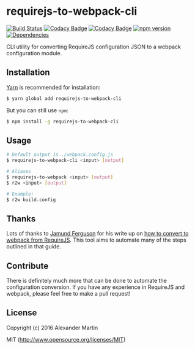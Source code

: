 # requirejs-to-webpack-cli

[![Build Status](https://api.travis-ci.org/suitupalex/requirejs-to-webpack-cli.svg)](https://travis-ci.org/suitupalex/requirejs-to-webpack-cli)
[![Codacy Badge](https://api.codacy.com/project/badge/Grade/7e5ceab97d9c4be68eb9e23030fa08a8)](https://www.codacy.com/app/MartinExperiments/requirejs-to-webpack-cli?utm_source=github.com&amp;utm_medium=referral&amp;utm_content=suitupalex/requirejs-to-webpack-cli&amp;utm_campaign=Badge_Grade)
[![Codacy Badge](https://api.codacy.com/project/badge/Coverage/7e5ceab97d9c4be68eb9e23030fa08a8)](https://www.codacy.com/app/MartinExperiments/requirejs-to-webpack-cli?utm_source=github.com&amp;utm_medium=referral&amp;utm_content=suitupalex/requirejs-to-webpack-cli&amp;utm_campaign=Badge_Coverage)
[![npm version](https://badge.fury.io/js/requirejs-to-webpack-cli.svg)](https://badge.fury.io/js/requirejs-to-webpack-cli)
[![Dependencies](https://david-dm.org/suitupalex/requirejs-to-webpack-cli.svg)](https://david-dm.org/suitupalex/requirejs-to-webpack-cli)

CLI utility for converting RequireJS configuration JSON to a webpack
configuration module.

## Installation

[Yarn](https://yarnpkg.com) is recommended for installation:

```bash
$ yarn global add requirejs-to-webpack-cli
```

But you can still use `npm`:

```bash
$ npm install -g requirejs-to-webpack-cli
```

## Usage

```bash
# Default output is ./webpack.config.js
$ requirejs-to-webpack-cli <input> [output]

# Aliases
$ requirejs-to-webpack <input> [output]
$ r2w <input> [output]

# Example:
$ r2w build.config
```

## Thanks

Lots of thanks to [Jamund Ferguson](https://github.com/xjamundx) for his write
up on [how to convert to webpack from RequireJS](https://gist.github.com/xjamundx/b1c800e9282e16a6a18e).
This tool aims to automate many of the steps outlined in that guide.

## Contribute

There is definitely much more that can be done to automate the configuration
conversion. If you have any experience in RequireJS and webpack, please feel
free to make a pull request!

## License

Copyright (c) 2016 Alexander Martin

MIT (http://www.opensource.org/licenses/MIT)
